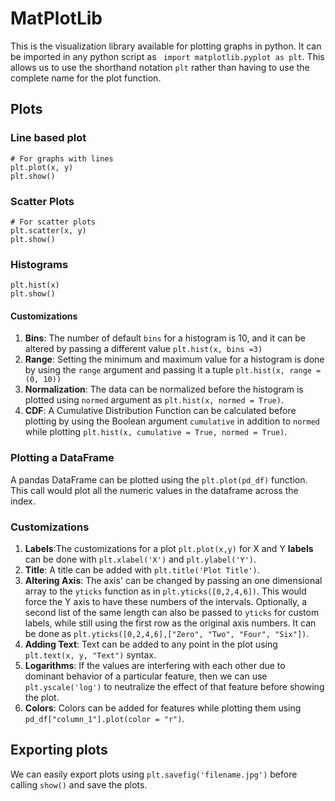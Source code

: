 # MatPlotLib

This is the visualization library available for plotting graphs in python. It can be imported in any python script as ` import matplotlib.pyplot as plt`. This allows us to use the shorthand notation `plt` rather than having to use the complete name for the plot function.

## Plots

### Line based plot

```
# For graphs with lines
plt.plot(x, y)
plt.show()
```

### Scatter Plots

```
# For scatter plots
plt.scatter(x, y)
plt.show()
```

### Histograms

```
plt.hist(x)
plt.show()
```

#### Customizations

1. **Bins**: The number of default `bins` for a histogram is 10, and it can be altered by passing a different value `plt.hist(x, bins =3)`
2. **Range**: Setting the minimum and maximum value for a histogram is done by using the `range` argument and passing it a tuple `plt.hist(x, range = (0, 10))` 
3. **Normalization**: The data can be normalized before the histogram is plotted using `normed` argument as `plt.hist(x, normed = True)`.
4. **CDF**: A Cumulative Distribution Function can be calculated before plotting by using the Boolean argument `cumulative` in addition to `normed` while plotting `plt.hist(x, cumulative = True, normed = True)`.

### Plotting a DataFrame

A pandas DataFrame can be plotted using the `plt.plot(pd_df)` function. This call would plot all the numeric values in the dataframe across the index. 

### Customizations

1. **Labels**:The customizations for a plot `plt.plot(x,y)` for X and Y **labels** can be done with `plt.xlabel('X')` and `plt.ylabel('Y')`. 
2. **Title**: A title can be added with `plt.title('Plot Title')`.
3. **Altering Axis**: The axis' can be changed by passing an one dimensional array to the `yticks` function as in `plt.yticks([0,2,4,6])`. This would force the Y axis to have these numbers of the intervals. Optionally, a second list of the same length can also be passed to `yticks` for custom labels, while still using the first row as the original axis numbers. It can be done as  `plt.yticks([0,2,4,6],["Zero", "Two", "Four", "Six"])`.
4. **Adding Text**: Text can be added to any point in the plot using `plt.text(x, y, "Text")` syntax.
5. **Logarithms**: If the values are interfering with each other due to dominant behavior of a particular feature, then we can use `plt.yscale('log')` to neutralize the effect of that feature before showing the plot. 
6. **Colors**: Colors can be added for features while plotting them using `pd_df["column_1"].plot(color = "r")`.

## Exporting plots

We can easily export plots using `plt.savefig('filename.jpg')` before calling `show()` and save the plots.